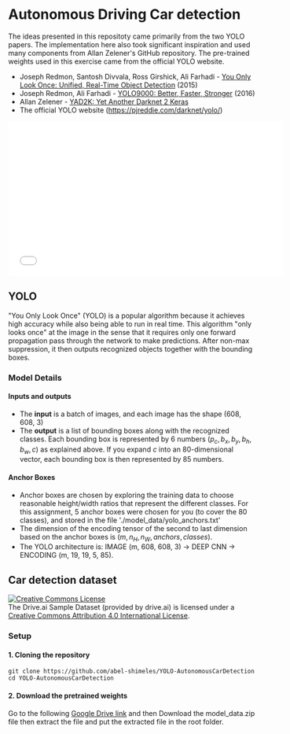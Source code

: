 # Autonomous Driving Car detection

The ideas presented in this repositoty came primarily from the two YOLO papers. The implementation here also took significant inspiration and used many components from Allan Zelener's GitHub repository. The pre-trained weights used in this exercise came from the official YOLO website. 
* Joseph Redmon, Santosh Divvala, Ross Girshick, Ali Farhadi - [You Only Look Once: Unified, Real-Time Object Detection](https://arxiv.org/abs/1506.02640) (2015)
* Joseph Redmon, Ali Farhadi - [YOLO9000: Better, Faster, Stronger](https://arxiv.org/abs/1612.08242) (2016)
* Allan Zelener - [YAD2K: Yet Another Darknet 2 Keras](https://github.com/allanzelener/YAD2K)
* The official YOLO website (https://pjreddie.com/darknet/yolo/)


<iframe width="560" height="315" src="/nb_images/pred_video_compressed2.mp4" frameborder="0" allowfullscreen></iframe>

## YOLO

"You Only Look Once" (YOLO) is a popular algorithm because it achieves high accuracy while also being able to run in real time. This algorithm "only looks once" at the image in the sense that it requires only one forward propagation pass through the network to make predictions. After non-max suppression, it then outputs recognized objects together with the bounding boxes.

### Model Details

#### Inputs and outputs
* The **input** is a batch of images, and each image has the shape (608, 608, 3)
* The **output** is a list of bounding boxes along with the recognized classes. Each bounding box is represented by 6 numbers $(p_c, b_x, b_y, b_h, b_w, c)$ as explained above. If you expand $c$ into an 80-dimensional vector, each bounding box is then represented by 85 numbers. 

#### Anchor Boxes
* Anchor boxes are chosen by exploring the training data to choose reasonable height/width ratios that represent the different classes.  For this assignment, 5 anchor boxes were chosen for you (to cover the 80 classes), and stored in the file './model_data/yolo_anchors.txt'
* The dimension of the encoding tensor of the second to last dimension based on the anchor boxes is $(m, n_H,n_W,anchors,classes)$.
* The YOLO architecture is: IMAGE (m, 608, 608, 3) -> DEEP CNN -> ENCODING (m, 19, 19, 5, 85).

## Car detection dataset

<a rel="license" href="http://creativecommons.org/licenses/by/4.0/"><img alt="Creative Commons License" style="border-width:0" src="https://i.creativecommons.org/l/by/4.0/88x31.png" /></a><br /><span xmlns:dct="http://purl.org/dc/terms/" property="dct:title">The Drive.ai Sample Dataset</span> (provided by drive.ai) is licensed under a <a rel="license" href="http://creativecommons.org/licenses/by/4.0/">Creative Commons Attribution 4.0 International License</a>.

### Setup

#### 1. Cloning the repository
```shell
git clone https://github.com/abel-shimeles/YOLO-AutonomousCarDetection
cd YOLO-AutonomousCarDetection
```
#### 2. Download the pretrained weights
Go to the following <a href="https://drive.google.com/file/d/1WuS8bluFTpDduKSUFTHKHFb7mAXmK53b/view">Google Drive link</a> and then Download the model_data.zip file then extract the file and put the extracted file in the root folder.

